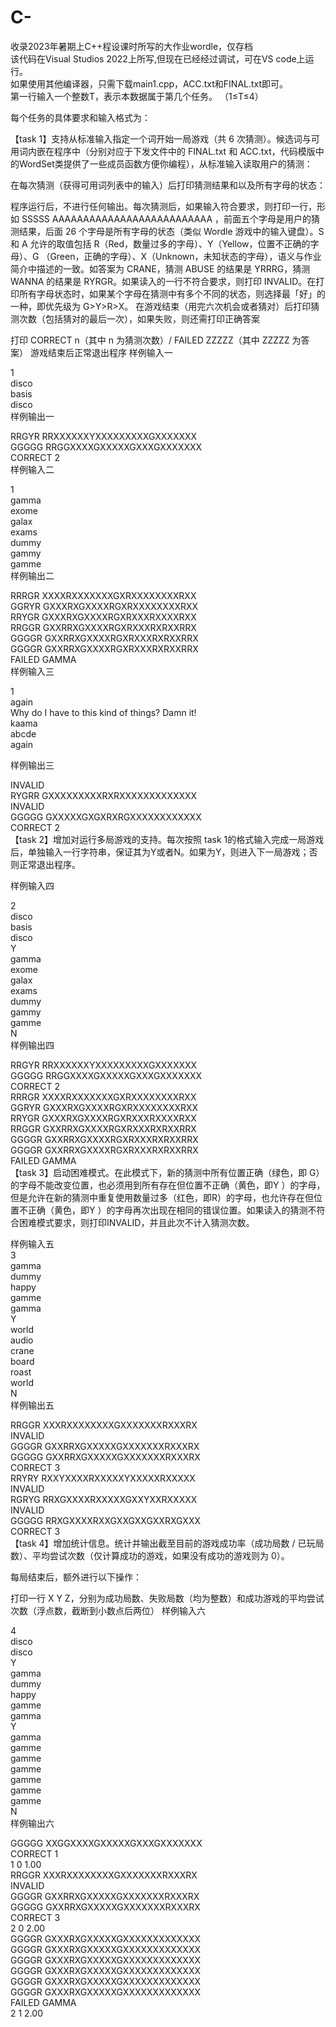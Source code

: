 # C-
收录2023年暑期上C++程设课时所写的大作业wordle，仅存档  
该代码在Visual Studios 2022上所写,但现在已经经过调试，可在VS code上运行。  
如果使用其他编译器，只需下载main1.cpp，ACC.txt和FINAL.txt即可。    
第一行输入一个整数T，表示本数据属于第几个任务。
（1≤T≤4）

每个任务的具体要求和输入格式为：

【task 1】支持从标准输入指定一个词开始一局游戏（共 6 次猜测）。候选词与可用词内嵌在程序中（分别对应于下发文件中的 FINAL.txt 和 ACC.txt，代码模版中的WordSet类提供了一些成员函数方便你编程），从标准输入读取用户的猜测：

在每次猜测（获得可用词列表中的输入）后打印猜测结果和以及所有字母的状态：

程序运行后，不进行任何输出。每次猜测后，如果输入符合要求，则打印一行，形如 SSSSS AAAAAAAAAAAAAAAAAAAAAAAAAA ，前面五个字母是用户的猜测结果，后面 26 个字母是所有字母的状态（类似 Wordle 游戏中的输入键盘）。S 和 A 允许的取值包括 R（Red，数量过多的字母）、Y（Yellow，位置不正确的字母）、G （Green，正确的字母）、X（Unknown，未知状态的字母），语义与作业简介中描述的一致。如答案为 CRANE，猜测 ABUSE 的结果是 YRRRG，猜测 WANNA 的结果是 RYRGR。如果读入的一行不符合要求，则打印 INVALID。在打印所有字母状态时，如果某个字母在猜测中有多个不同的状态，则选择最「好」的一种，即优先级为 G>Y>R>X。
在游戏结束（用完六次机会或者猜对）后打印猜测次数（包括猜对的最后一次），如果失败，则还需打印正确答案

打印 CORRECT n（其中 n 为猜测次数）/ FAILED ZZZZZ（其中 ZZZZZ 为答案）
游戏结束后正常退出程序
样例输入一

1  
disco  
basis  
disco  
样例输出一

RRGYR RRXXXXXXYXXXXXXXXXGXXXXXXX  
GGGGG RRGGXXXXGXXXXXGXXXGXXXXXXX  
CORRECT 2  
样例输入二

1  
gamma  
exome  
galax  
exams  
dummy  
gammy  
gamme  
样例输出二

RRRGR XXXXRXXXXXXXGXRXXXXXXXXRXX  
GGRYR GXXXRXGXXXXRGXRXXXXXXXXRXX  
RRYGR GXXXRXGXXXXRGXRXXXRXXXXRXX  
RRGGR GXXRRXGXXXXRGXRXXXRXRXXRRX  
GGGGR GXXRRXGXXXXRGXRXXXRXRXXRRX  
GGGGR GXXRRXGXXXXRGXRXXXRXRXXRRX  
FAILED GAMMA  
样例输入三

1  
again  
Why do I have to this kind of things? Damn it!  
kaama  
abcde  
again  

样例输出三 

INVALID  
RYGRR GXXXXXXXXXRXRXXXXXXXXXXXXX  
INVALID  
GGGGG GXXXXXGXGXRXRGXXXXXXXXXXXX  
CORRECT 2  
【task 2】增加对运行多局游戏的支持。每次按照 task 1的格式输入完成一局游戏后，单独输入一行字符串，保证其为Y或者N。如果为Y，则进入下一局游戏；否则正常退出程序。

样例输入四 

2  
disco  
basis  
disco  
Y  
gamma  
exome  
galax  
exams  
dummy  
gammy  
gamme  
N  
样例输出四  

RRGYR RRXXXXXXYXXXXXXXXXGXXXXXXX  
GGGGG RRGGXXXXGXXXXXGXXXGXXXXXXX  
CORRECT 2  
RRRGR XXXXRXXXXXXXGXRXXXXXXXXRXX  
GGRYR GXXXRXGXXXXRGXRXXXXXXXXRXX  
RRYGR GXXXRXGXXXXRGXRXXXRXXXXRXX  
RRGGR GXXRRXGXXXXRGXRXXXRXRXXRRX  
GGGGR GXXRRXGXXXXRGXRXXXRXRXXRRX  
GGGGR GXXRRXGXXXXRGXRXXXRXRXXRRX  
FAILED GAMMA  
【task 3】启动困难模式。在此模式下，新的猜测中所有位置正确（绿色，即 G）的字母不能改变位置，也必须用到所有存在但位置不正确（黄色，即Y ）的字母，但是允许在新的猜测中重复使用数量过多（红色，即R）的字母，也允许存在但位置不正确（黄色，即Y ）的字母再次出现在相同的错误位置。如果读入的猜测不符合困难模式要求，则打印INVALID，并且此次不计入猜测次数。

样例输入五  
3  
gamma  
dummy  
happy  
gamme  
gamma  
Y  
world  
audio  
crane  
board  
roast  
world  
N  
样例输出五  

RRGGR XXXRXXXXXXXXGXXXXXXXRXXXRX  
INVALID  
GGGGR GXXRRXGXXXXXGXXXXXXXRXXXRX  
GGGGG GXXRRXGXXXXXGXXXXXXXRXXXRX  
CORRECT 3  
RRYRY RXXYXXXXRXXXXXYXXXXXRXXXXX  
INVALID  
RGRYG RRXGXXXXRXXXXXGXXYXXRXXXXX  
INVALID  
GGGGG RRXGXXXXRXXGXXGXXGXXRXGXXX  
CORRECT 3  
【task 4】增加统计信息。统计并输出截至目前的游戏成功率（成功局数 / 已玩局数）、平均尝试次数（仅计算成功的游戏，如果没有成功的游戏则为 0）。

每局结束后，额外进行以下操作：

打印一行 X Y Z，分别为成功局数、失败局数（均为整数）和成功游戏的平均尝试次数（浮点数，截断到小数点后两位）
样例输入六

4  
disco  
disco  
Y  
gamma  
dummy  
happy  
gamme  
gamma  
Y  
gamma  
gamme  
gamme  
gamme  
gamme  
gamme  
gamme  
N  
样例输出六

GGGGG XXGGXXXXGXXXXXGXXXGXXXXXXX  
CORRECT 1  
1 0 1.00  
RRGGR XXXRXXXXXXXXGXXXXXXXRXXXRX  
INVALID  
GGGGR GXXRRXGXXXXXGXXXXXXXRXXXRX  
GGGGG GXXRRXGXXXXXGXXXXXXXRXXXRX  
CORRECT 3  
2 0 2.00  
GGGGR GXXXRXGXXXXXGXXXXXXXXXXXXX  
GGGGR GXXXRXGXXXXXGXXXXXXXXXXXXX  
GGGGR GXXXRXGXXXXXGXXXXXXXXXXXXX  
GGGGR GXXXRXGXXXXXGXXXXXXXXXXXXX  
GGGGR GXXXRXGXXXXXGXXXXXXXXXXXXX  
GGGGR GXXXRXGXXXXXGXXXXXXXXXXXXX  
FAILED GAMMA  
2 1 2.00  
